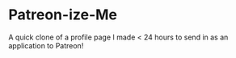 # Patreon-ize-Me
A quick clone of a profile page I made &lt; 24 hours to send in as an application to Patreon!
